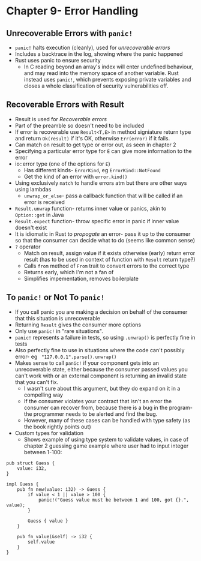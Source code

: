 # Chapter 9- Error Handling

## Unrecoverable Errors with `panic!`

* `panic!` halts execution (cleanly), used for _unrecoverable errors_
* Includes a backtrace in the log, showing where the panic happened
* Rust uses panic to ensure security
  * In C reading beyond an array's index will enter undefined behaviour, and may read into the memory space of another variable. Rust instead uses `panic!`, which prevents exposing private variables and closes a whole classification of security vulnerabilities off.

## Recoverable Errors with Result

* Result is used for _Recoverable errors_
* Part of the preamble so doesn't need to be included
* If error is recoverable use `Result<T,E>` in method signiature return type and return `Ok(result)` if it's OK, otherwise `Err(error)` if it fails.
* Can match on result to get type or error out, as seen in chapter 2
* Specifying a particular error type for `E` can give more information to the error
* io::error type (one of the options for `E`)
  * Has different kinds- `ErrorKind`, eg `ErrorKind::NotFound`
  * Get the kind of an error with `error.kind()`
* Using exclusively `match` to handle errors atm but there are other ways using lambdas
  * `unwrap_or_else`- pass a callback function that will be called if an error is received
* `Result.unwrap` function- returns inner value or panics, akin to `Option::get` in Java
* `Result.expect` function- throw specific error in panic if inner value doesn't exist
* It is idiomatic in Rust to _propogate_ an error- pass it up to the consumer so that the consumer can decide what to do (seems like common sense)
* `?` operator
  * Match on result, assign value if it exists otherwise (early) return error result (has to be used in context of function with `Result` return type?)
  * Calls `from` method of `From` trait to convert errors to the correct type
  * Returns early, which I'm not a fan of
  * Simplifies impementation, removes boilerplate

## To `panic!` or Not To `panic!`

* If you call panic you are making a decision on behalf of the consumer that this situation is unrecoverable
* Returning `Result` gives the consumer more options
* Only use `panic!` in "rare situations".
* `panic!` represents a failure in tests, so using `.unwrap()` is perfectly fine in tests
* Also perfectly fine to use in situations where the code can't possibly error- eg ` "127.0.0.1".parse().unwrap()`
* Makes sense to call `panic!` if your component gets into an unrecoverable state, either because the consumer passed values you can't work with or an external component is returning an invalid state that you can't fix.
  * I wasn't sure about this argument, but they do expand on it in a compelling way
  * If the consumer violates your contract that isn't an error the consumer can recover from, because there is a bug in the program- the programmer needs to be alerted and find the bug.
  * However, many of these cases can be handled with type safety (as the book rightly points out)
* Custom types for validation
  * Shows example of using type system to validate values, in case of chapter 2 guessing game example where user had to input integer between 1-100:
```
pub struct Guess {
    value: i32,
}

impl Guess {
    pub fn new(value: i32) -> Guess {
        if value < 1 || value > 100 {
            panic!("Guess value must be between 1 and 100, got {}.", value);
        }

        Guess { value }
    }

    pub fn value(&self) -> i32 {
        self.value
    }
}
```
